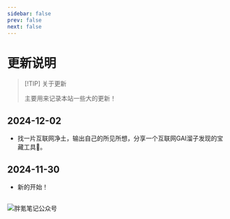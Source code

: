 ```yaml
---
sidebar: false
prev: false
next: false
---
```





# 更新说明


> [!TIP] 关于更新
>
> 主要用来记录本站一些大的更新！


## 2024-12-02

- 找一片互联网净土，输出自己的所见所想，分享一个互联网GAI溜子发现的宝藏工具🧰。


## 2024-11-30

- 新的开始！

## 

![胖氪笔记公众号](https://img.pknote.top/blog/202404121423456.png)